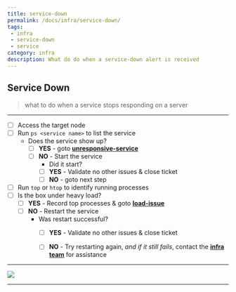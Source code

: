```yaml
---
title: service-down
permalink: /docs/infra/service-down/
tags: 
 - infra
 - service-down
 - service
category: infra
description: What do do when a service-down alert is received  
---
```


## Service Down

> what to do when a service stops responding on a server  

---

- [ ] Access the target node  
- [ ] Run `ps <service name>` to list the service  
  * Does the service show up?
    - [ ] **YES** - goto **[unresponsive-service](./unresponsive-service.md)**
    - [ ] **NO** - Start the service  
       * Did it start?
        - [ ] **YES** - Validate no other issues & close ticket  
        - [ ] **NO** - goto next step  
- [ ] Run `top` or `htop` to identify running processes  
- [ ] Is the box under heavy load?  
  - [ ] **YES** - Record top processes & goto **[load-issue](./high-load-avg.md "throubleshoot load-issue")**  
  - [ ] **NO** - Restart the service  
    * Was restart successful?
      - [ ] **YES** - Validate no other issues & close ticket  
      - [ ] **NO** - Try restarting again, _and if it still fails_, contact the **[infra team](https://pagerduty.com "This would be a link to the infra on-call in pagerduty")** for assistance  


---
[![](https://mermaid.ink/img/eyJjb2RlIjoiZ3JhcGggVERcbkFbU2VydmljZSBEb3duXSAtLT4gQltBY2Nlc3MgdGhlIHRhcmdldCBub2RlXVxuQiAtLT4gQ1tSdW4gcHMgPHNlcnZpY2UgbmFtZT5dXG5DIC0tPiBEe0RvZXMgdGhlIHNlcnZpY2Ugc2hvdyB1cD99XG5EIC0tPnxZRVN8IEVbZ290byB1bnJlc3BvbnNpdmUtc2VydmljZV1cbkQgLS0-fE5PfCBGW1N0YXJ0IHRoZSBzZXJ2aWNlXVxuRiAtLT4gR3tEaWQgaXQgc3RhcnQ_fVxuRyAtLT58WUVTfCBIW1ZhbGlkYXRlIG5vIG90aGVyIGlzc3Vlc11cbkggLS0tIFNbY2xvc2UgdGlja2V0XVxuRyAtLT58Tk98IElbUnVuIGB0b3BgIG9yIGBodG9wYF1cbkkgLS0-IEp7SXMgdGhlIGJveCB1bmRlciBoZWF2eSBsb2FkP31cbkogLS0-fFlFU3wgS1tSZWNvcmQgdG9wIHByb2Nlc3Nlc11cbksgLS0-IExbZ290byAnbG9hZC1pc3N1ZSddXG5KIC0tPnxOT3wgTVtSZXN0YXJ0IHRoZSBzZXJ2aWNlXVxuTSAtLT4gTntXYXMgcmVzdGFydCBzdWNjZXNzZnVsP31cbk4gLS0-fFlFU3wgT1tWYWxpZGF0ZSBubyBvdGhlciBpc3N1ZXNdXG5PIC0tLSBSW2Nsb3NlIHRpY2tldF1cbk4gLS0-fE5PfCBQW1RyeSByZXN0YXJ0aW5nIGFnYWluXVxuUCAtLS0gUVtpZiBpdCBmYWlscywgY29udGFjdCB0aGUgaW5mcmEgdGVhbV1cblxuXG5cbiIsIm1lcm1haWQiOnsidGhlbWUiOiJkZWZhdWx0In0sInVwZGF0ZUVkaXRvciI6ZmFsc2V9)](https://mermaid-js.github.io/mermaid-live-editor/#/edit/eyJjb2RlIjoiZ3JhcGggVERcbkFbU2VydmljZSBEb3duXSAtLT4gQltBY2Nlc3MgdGhlIHRhcmdldCBub2RlXVxuQiAtLT4gQ1tSdW4gcHMgPHNlcnZpY2UgbmFtZT5dXG5DIC0tPiBEe0RvZXMgdGhlIHNlcnZpY2Ugc2hvdyB1cD99XG5EIC0tPnxZRVN8IEVbZ290byB1bnJlc3BvbnNpdmUtc2VydmljZV1cbkQgLS0-fE5PfCBGW1N0YXJ0IHRoZSBzZXJ2aWNlXVxuRiAtLT4gR3tEaWQgaXQgc3RhcnQ_fVxuRyAtLT58WUVTfCBIW1ZhbGlkYXRlIG5vIG90aGVyIGlzc3Vlc11cbkggLS0tIFNbY2xvc2UgdGlja2V0XVxuRyAtLT58Tk98IElbUnVuIGB0b3BgIG9yIGBodG9wYF1cbkkgLS0-IEp7SXMgdGhlIGJveCB1bmRlciBoZWF2eSBsb2FkP31cbkogLS0-fFlFU3wgS1tSZWNvcmQgdG9wIHByb2Nlc3Nlc11cbksgLS0-IExbZ290byAnbG9hZC1pc3N1ZSddXG5KIC0tPnxOT3wgTVtSZXN0YXJ0IHRoZSBzZXJ2aWNlXVxuTSAtLT4gTntXYXMgcmVzdGFydCBzdWNjZXNzZnVsP31cbk4gLS0-fFlFU3wgT1tWYWxpZGF0ZSBubyBvdGhlciBpc3N1ZXNdXG5PIC0tLSBSW2Nsb3NlIHRpY2tldF1cbk4gLS0-fE5PfCBQW1RyeSByZXN0YXJ0aW5nIGFnYWluXVxuUCAtLS0gUVtpZiBpdCBmYWlscywgY29udGFjdCB0aGUgaW5mcmEgdGVhbV1cblxuXG5cbiIsIm1lcm1haWQiOnsidGhlbWUiOiJkZWZhdWx0In0sInVwZGF0ZUVkaXRvciI6ZmFsc2V9)  

---

